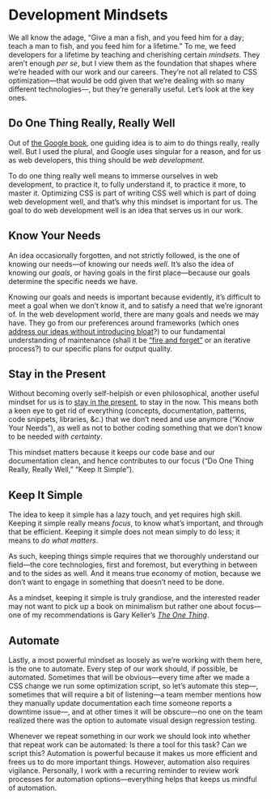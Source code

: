 # Development Mindsets

We all know the adage, “Give a man a fish, and you feed him for a day; teach a man to fish, and you feed him for a lifetime.” To me, we feed developers for a lifetime by teaching and cherishing certain _mindsets_. They aren’t enough _per se_, but I view them as the foundation that shapes where we’re headed with our work and our careers. They’re not all related to CSS optimization—that would be odd given that we’re dealing with so many different technologies—, but they’re generally useful. Let’s look at the key ones.

## Do One Thing Really, Really Well

Out of [the Google book](https://www.google.com/about/philosophy.html), one guiding idea is to aim to do things really, really well. But I used the plural, and Google uses singular for a reason, and for us as web developers, this thing should be _web development_.

To do one thing really well means to immerse ourselves in web development, to practice it, to fully understand it, to practice it more, to master it. Optimizing CSS is part of writing CSS well which is part of doing web development well, and that’s why this mindset is important for us. The goal to do web development well is an idea that serves us in our work.

## Know Your Needs

An idea occasionally forgotten, and not strictly followed, is the one of knowing our needs—of knowing our needs _well_. It’s also the idea of knowing our _goals_, or having goals in the first place—because our goals determine the specific needs we have.

Knowing our goals and needs is important because evidently, it’s difficult to meet a goal when we don’t know it, and to satisfy a need that we’re ignorant of. In the web development world, there are many goals and needs we may have. They go from our preferences around frameworks (which ones [address our ideas without introducing bloat](https://www.oreilly.com/library/view/the-little-book/9781492048121/)?) to our fundamental understanding of maintenance (shall it be [“fire and forget”](https://meiert.com/en/blog/fire-and-forget/) or an iterative process?) to our specific plans for output quality.

## Stay in the Present

Without becoming overly self-helpish or even philosophical, another useful mindset for us is to [stay in the present](https://meiert.com/en/blog/develop-for-what-is/), to stay in the now. This means both a keen eye to get rid of everything (concepts, documentation, patterns, code snippets, libraries, &c.) that we don’t need and use anymore (“Know Your Needs”), as well as not to bother coding something that we don’t know to be needed _with certainty_.

This mindset matters because it keeps our code base and our documentation clean, and hence contributes to our focus (“Do One Thing Really, Really Well,” “Keep It Simple”).

## Keep It Simple

The idea to keep it simple has a lazy touch, and yet requires high skill. Keeping it simple really means _focus_, to know what’s important, and through that be efficient. Keeping it simple does not mean simply to do less; it means to _do what matters_.

As such, keeping things simple requires that we thoroughly understand our field—the core technologies, first and foremost, but everything in between and to the sides as well. And it means true economy of motion, because we don’t want to engage in something that doesn’t need to be done.

As a mindset, keeping it simple is truly grandiose, and the interested reader may not want to pick up a book on minimalism but rather one about focus—one of my recommendations is Gary Keller’s [_The One Thing_](https://www.the1thing.com/).

## Automate

Lastly, a most powerful mindset as loosely as we’re working with them here, is the one to automate. Every step of our work should, if possible, be automated. Sometimes that will be obvious—every time after we made a CSS change we run some optimization script, so let’s automate this step—, sometimes that will require a bit of listening—a team member mentions how they manually update documentation each time someone reports a downtime issue—, and at other times it will be obscure—no one on the team realized there was the option to automate visual design regression testing.

Whenever we repeat something in our work we should look into whether that repeat work can be automated: Is there a tool for this task? Can we script this? Automation is powerful because it makes us more efficient and frees us to do more important things. However, automation also requires vigilance. Personally, I work with a recurring reminder to review work processes for automation options—everything helps that keeps us mindful of automation.